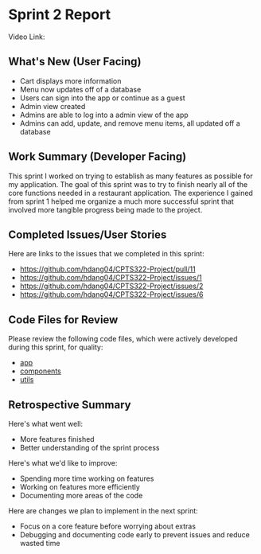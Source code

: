 # Sprint 2 Report 
Video Link: 
## What's New (User Facing)
 * Cart displays more information
 * Menu now updates off of a database
 * Users can sign into the app or continue as a guest
 * Admin view created
 * Admins are able to log into a admin view of the app
 * Admins can add, update, and remove menu items, all updated off a database

## Work Summary (Developer Facing)
This sprint I worked on trying to establish as many features as possible for my application. The goal of this sprint was to try to finish nearly all of the core functions needed in a restaurant application. The experience I gained from sprint 1 helped me organize a much more successful sprint that involved more tangible progress being made to the project.

## Completed Issues/User Stories
Here are links to the issues that we completed in this sprint:

 * https://github.com/hdang04/CPTS322-Project/pull/11
 * https://github.com/hdang04/CPTS322-Project/issues/1
 * https://github.com/hdang04/CPTS322-Project/issues/2 
 * https://github.com/hdang04/CPTS322-Project/issues/6 

## Code Files for Review
Please review the following code files, which were actively developed during this sprint, for quality:
 * [app](https://github.com/hdang04/CPTS322-Project/tree/main/DineAuto/app)
 * [components](https://github.com/hdang04/CPTS322-Project/tree/main/DineAuto/components)
 * [utils](https://github.com/hdang04/CPTS322-Project/tree/main/DineAuto/utils)
 
## Retrospective Summary
Here's what went well:
  * More features finished
  * Better understanding of the sprint process
 
Here's what we'd like to improve:
   * Spending more time working on features
   * Working on features more efficiently
   * Documenting more areas of the code
  
Here are changes we plan to implement in the next sprint:
   * Focus on a core feature before worrying about extras
   * Debugging and documenting code early to prevent issues and reduce wasted time

